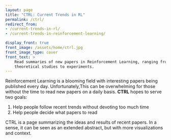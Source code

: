 ```yaml
---
layout: page
title: "CTRL: Current Trends in RL"
permalink: /ctrl/
redirect_from: 
- /current-trends-in-rl/
- /current-trends-in-reinforcement-learning/

display_front: true
front_image: /assets/home/ctrl.jpg
front_image_type: cover
front_text: >
    Read summaries of new papers in Reinforcement Learning, ranging from
    theoretical studies to experiments.
---
```


Reinforcement Learning is a blooming field with interesting papers being published every day. Unfortunately,This can be overwhelming for those without the time to read new papers on a daily basis. **CTRL** hopes to serve two goals:

1. Help people follow recent trends without devoting too much time
2. Help people decide what papers to read

CTRL is a page summarizing the ideas and results of recent papers. In a sense, it can be seen as an extended abstract, but with more visualizations and context.
